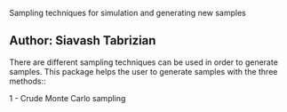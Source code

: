 
Sampling techniques for simulation and generating new samples

Author: Siavash Tabrizian
---------
There are different sampling techniques can be used in order to generate samples. This package helps 
the user to generate samples with the three methods::

1 - Crude Monte Carlo sampling  



